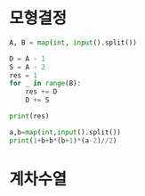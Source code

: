 # 모형결정

```python
A, B = map(int, input().split())

D = A - 1
S = A - 2
res = 1
for _ in range(B):
    res += D
    D += S

print(res)
```

```python
a,b=map(int,input().split())
print(1+b+b*(b+1)*(a-2)//2)
```

# 계차수열
